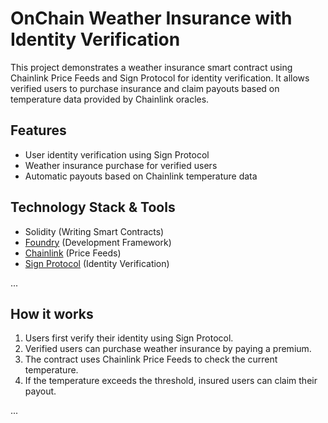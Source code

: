 # OnChain Weather Insurance with Identity Verification

This project demonstrates a weather insurance smart contract using Chainlink Price Feeds and Sign Protocol for identity verification. It allows verified users to purchase insurance and claim payouts based on temperature data provided by Chainlink oracles.

## Features

- User identity verification using Sign Protocol
- Weather insurance purchase for verified users
- Automatic payouts based on Chainlink temperature data

## Technology Stack & Tools

- Solidity (Writing Smart Contracts)
- [Foundry](https://getfoundry.sh/) (Development Framework)
- [Chainlink](https://chain.link/) (Price Feeds)
- [Sign Protocol](https://docs.sign.global/) (Identity Verification)

...

## How it works

1. Users first verify their identity using Sign Protocol.
2. Verified users can purchase weather insurance by paying a premium.
3. The contract uses Chainlink Price Feeds to check the current temperature.
4. If the temperature exceeds the threshold, insured users can claim their payout.

...